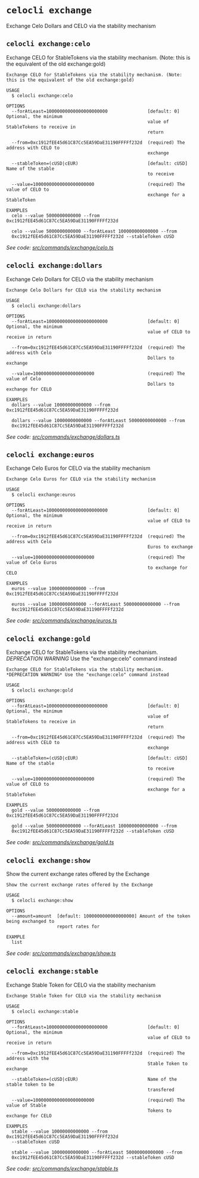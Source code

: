 # `celocli exchange`

Exchange Celo Dollars and CELO via the stability mechanism


## `celocli exchange:celo`

Exchange CELO for StableTokens via the stability mechanism. (Note: this is the equivalent of the old exchange:gold)

```
Exchange CELO for StableTokens via the stability mechanism. (Note: this is the equivalent of the old exchange:gold)

USAGE
  $ celocli exchange:celo

OPTIONS
  --forAtLeast=10000000000000000000000               [default: 0] Optional, the minimum
                                                     value of StableTokens to receive in
                                                     return

  --from=0xc1912fEE45d61C87Cc5EA59DaE31190FFFFf232d  (required) The address with CELO to
                                                     exchange

  --stableToken=(cUSD|cEUR)                          [default: cUSD] Name of the stable
                                                     to receive

  --value=10000000000000000000000                    (required) The value of CELO to
                                                     exchange for a StableToken

EXAMPLES
  celo --value 5000000000000 --from 0xc1912fEE45d61C87Cc5EA59DaE31190FFFFf232d

  celo --value 5000000000000 --forAtLeast 100000000000000 --from
  0xc1912fEE45d61C87Cc5EA59DaE31190FFFFf232d --stableToken cUSD
```

_See code: [src/commands/exchange/celo.ts](https://github.com/celo-org/celo-monorepo/tree/master/packages/cli/src/commands/exchange/celo.ts)_

## `celocli exchange:dollars`

Exchange Celo Dollars for CELO via the stability mechanism

```
Exchange Celo Dollars for CELO via the stability mechanism

USAGE
  $ celocli exchange:dollars

OPTIONS
  --forAtLeast=10000000000000000000000               [default: 0] Optional, the minimum
                                                     value of CELO to receive in return

  --from=0xc1912fEE45d61C87Cc5EA59DaE31190FFFFf232d  (required) The address with Celo
                                                     Dollars to exchange

  --value=10000000000000000000000                    (required) The value of Celo
                                                     Dollars to exchange for CELO

EXAMPLES
  dollars --value 10000000000000 --from 0xc1912fEE45d61C87Cc5EA59DaE31190FFFFf232d

  dollars --value 10000000000000 --forAtLeast 50000000000000 --from
  0xc1912fEE45d61C87Cc5EA59DaE31190FFFFf232d
```

_See code: [src/commands/exchange/dollars.ts](https://github.com/celo-org/celo-monorepo/tree/master/packages/cli/src/commands/exchange/dollars.ts)_

## `celocli exchange:euros`

Exchange Celo Euros for CELO via the stability mechanism

```
Exchange Celo Euros for CELO via the stability mechanism

USAGE
  $ celocli exchange:euros

OPTIONS
  --forAtLeast=10000000000000000000000               [default: 0] Optional, the minimum
                                                     value of CELO to receive in return

  --from=0xc1912fEE45d61C87Cc5EA59DaE31190FFFFf232d  (required) The address with Celo
                                                     Euros to exchange

  --value=10000000000000000000000                    (required) The value of Celo Euros
                                                     to exchange for CELO

EXAMPLES
  euros --value 10000000000000 --from 0xc1912fEE45d61C87Cc5EA59DaE31190FFFFf232d

  euros --value 10000000000000 --forAtLeast 50000000000000 --from
  0xc1912fEE45d61C87Cc5EA59DaE31190FFFFf232d
```

_See code: [src/commands/exchange/euros.ts](https://github.com/celo-org/celo-monorepo/tree/master/packages/cli/src/commands/exchange/euros.ts)_

## `celocli exchange:gold`

Exchange CELO for StableTokens via the stability mechanism. _DEPRECATION WARNING_ Use the "exchange:celo" command instead

```
Exchange CELO for StableTokens via the stability mechanism. *DEPRECATION WARNING* Use the "exchange:celo" command instead

USAGE
  $ celocli exchange:gold

OPTIONS
  --forAtLeast=10000000000000000000000               [default: 0] Optional, the minimum
                                                     value of StableTokens to receive in
                                                     return

  --from=0xc1912fEE45d61C87Cc5EA59DaE31190FFFFf232d  (required) The address with CELO to
                                                     exchange

  --stableToken=(cUSD|cEUR)                          [default: cUSD] Name of the stable
                                                     to receive

  --value=10000000000000000000000                    (required) The value of CELO to
                                                     exchange for a StableToken

EXAMPLES
  gold --value 5000000000000 --from 0xc1912fEE45d61C87Cc5EA59DaE31190FFFFf232d

  gold --value 5000000000000 --forAtLeast 100000000000000 --from
  0xc1912fEE45d61C87Cc5EA59DaE31190FFFFf232d --stableToken cUSD
```

_See code: [src/commands/exchange/gold.ts](https://github.com/celo-org/celo-monorepo/tree/master/packages/cli/src/commands/exchange/gold.ts)_

## `celocli exchange:show`

Show the current exchange rates offered by the Exchange

```
Show the current exchange rates offered by the Exchange

USAGE
  $ celocli exchange:show

OPTIONS
  --amount=amount  [default: 1000000000000000000] Amount of the token being exchanged to
                   report rates for

EXAMPLE
  list
```

_See code: [src/commands/exchange/show.ts](https://github.com/celo-org/celo-monorepo/tree/master/packages/cli/src/commands/exchange/show.ts)_

## `celocli exchange:stable`

Exchange Stable Token for CELO via the stability mechanism

```
Exchange Stable Token for CELO via the stability mechanism

USAGE
  $ celocli exchange:stable

OPTIONS
  --forAtLeast=10000000000000000000000               [default: 0] Optional, the minimum
                                                     value of CELO to receive in return

  --from=0xc1912fEE45d61C87Cc5EA59DaE31190FFFFf232d  (required) The address with the
                                                     Stable Token to exchange

  --stableToken=(cUSD|cEUR)                          Name of the stable token to be
                                                     transfered

  --value=10000000000000000000000                    (required) The value of Stable
                                                     Tokens to exchange for CELO

EXAMPLES
  stable --value 10000000000000 --from 0xc1912fEE45d61C87Cc5EA59DaE31190FFFFf232d
  --stableToken cUSD

  stable --value 10000000000000 --forAtLeast 50000000000000 --from
  0xc1912fEE45d61C87Cc5EA59DaE31190FFFFf232d --stableToken cUSD
```

_See code: [src/commands/exchange/stable.ts](https://github.com/celo-org/celo-monorepo/tree/master/packages/cli/src/commands/exchange/stable.ts)_
